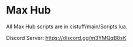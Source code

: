 # Max Hub

All Max Hub scripts are in cistuff/main/Scripts.lua.

Discord Server: https://discord.gg/m3YMQqB8sK
